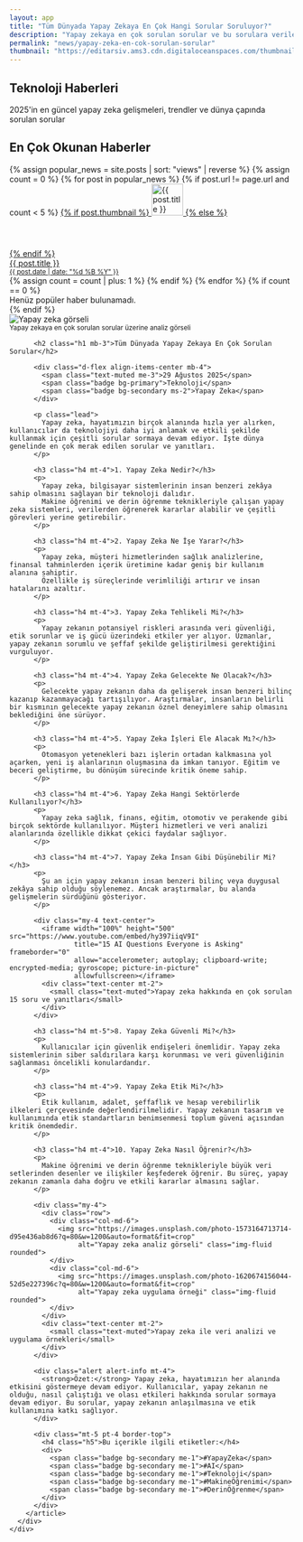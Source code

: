 ```yaml
---
layout: app
title: "Tüm Dünyada Yapay Zekaya En Çok Hangi Sorular Soruluyor?"
description: "Yapay zekaya en çok sorulan sorular ve bu sorulara verilen yanıtlarla ilgili detaylı analiz. Görseller ve video desteğiyle güncel haber."
permalink: "news/yapay-zeka-en-cok-sorulan-sorular"
thumbnail: "https://editarsiv.ams3.cdn.digitaloceanspaces.com/thumbnail/yapay-zeka-en-cok-sorulan-sorular.jpg"
---
```


<!-- Hero Section -->
<section class="hero-section">
  <div class="container">
    <div class="row justify-content-center text-center">
      <div class="col-lg-8">
        <h1 class="display-4 fw-bold mb-4">
          Teknoloji <span class="text-primary">Haberleri</span>
        </h1>
        <p class="lead mb-4">
          2025'in en güncel yapay zeka gelişmeleri, trendler ve dünya çapında sorulan sorular
        </p>
      </div>
    </div>
  </div>
</section>

<!-- Diğer Haberler Listesi -->
<div class="container mt-5">
  <h2 class="h3 mb-4">En Çok Okunan Haberler</h2>
  <div class="list-group list-group-flush">
    {% assign popular_news = site.posts | sort: "views" | reverse %}
    {% assign count = 0 %}
    {% for post in popular_news %}
      {% if post.url != page.url and count < 5 %}
        <a href="{{ post.url }}" class="list-group-item list-group-item-action d-flex align-items-start py-3">
          {% if post.thumbnail %}
            <img src="{{ post.thumbnail }}" alt="{{ post.title }}" class="rounded me-3" style="width:56px; height:56px; object-fit:cover;">
          {% else %}
            <div class="bg-secondary rounded me-3" style="width:56px; height:56px;"></div>
          {% endif %}
          <div>
            <div class="fw-semibold mb-1">{{ post.title }}</div>
            <small class="text-muted">
              {{ post.date | date: "%d %B %Y" }}
            </small>
          </div>
        </a>
        {% assign count = count | plus: 1 %}
      {% endif %}
    {% endfor %}
    {% if count == 0 %}
      <div class="text-muted text-center py-3">Henüz popüler haber bulunamadı.</div>
    {% endif %}
  </div>
</div>

<!-- Makale İçeriği -->
<section class="py-5">
  <div class="container">
    <div class="row g-4">
      <div class="col-lg-12">
        <article class="card shadow-sm border-0 p-4">
          <div class="mb-4">
            <img src="https://images.unsplash.com/photo-1643330683233-ff2ac89b002c?q=80&w=1200&auto=format&fit=crop" 
                 alt="Yapay zeka görseli" 
                 class="img-fluid rounded w-100 mb-3">
            <div class="text-center mt-2">
              <small class="text-muted">Yapay zekaya en çok sorulan sorular üzerine analiz görseli</small>
            </div>
          </div>
          
          <h2 class="h1 mb-3">Tüm Dünyada Yapay Zekaya En Çok Sorulan Sorular</h2>
          
          <div class="d-flex align-items-center mb-4">
            <span class="text-muted me-3">29 Ağustos 2025</span>
            <span class="badge bg-primary">Teknoloji</span>
            <span class="badge bg-secondary ms-2">Yapay Zeka</span>
          </div>
          
          <p class="lead">
            Yapay zeka, hayatımızın birçok alanında hızla yer alırken, kullanıcılar da teknolojiyi daha iyi anlamak ve etkili şekilde kullanmak için çeşitli sorular sormaya devam ediyor. İşte dünya genelinde en çok merak edilen sorular ve yanıtları.
          </p>

          <h3 class="h4 mt-4">1. Yapay Zeka Nedir?</h3>
          <p>
            Yapay zeka, bilgisayar sistemlerinin insan benzeri zekâya sahip olmasını sağlayan bir teknoloji dalıdır. 
            Makine öğrenimi ve derin öğrenme teknikleriyle çalışan yapay zeka sistemleri, verilerden öğrenerek kararlar alabilir ve çeşitli görevleri yerine getirebilir.
          </p>

          <h3 class="h4 mt-4">2. Yapay Zeka Ne İşe Yarar?</h3>
          <p>
            Yapay zeka, müşteri hizmetlerinden sağlık analizlerine, finansal tahminlerden içerik üretimine kadar geniş bir kullanım alanına sahiptir. 
            Özellikle iş süreçlerinde verimliliği artırır ve insan hatalarını azaltır.
          </p>

          <h3 class="h4 mt-4">3. Yapay Zeka Tehlikeli Mi?</h3>
          <p>
            Yapay zekanın potansiyel riskleri arasında veri güvenliği, etik sorunlar ve iş gücü üzerindeki etkiler yer alıyor. Uzmanlar, yapay zekanın sorumlu ve şeffaf şekilde geliştirilmesi gerektiğini vurguluyor.
          </p>

          <h3 class="h4 mt-4">4. Yapay Zeka Gelecekte Ne Olacak?</h3>
          <p>
            Gelecekte yapay zekanın daha da gelişerek insan benzeri bilinç kazanıp kazanmayacağı tartışılıyor. Araştırmalar, insanların belirli bir kısmının gelecekte yapay zekanın öznel deneyimlere sahip olmasını beklediğini öne sürüyor.
          </p>

          <h3 class="h4 mt-4">5. Yapay Zeka İşleri Ele Alacak Mı?</h3>
          <p>
            Otomasyon yetenekleri bazı işlerin ortadan kalkmasına yol açarken, yeni iş alanlarının oluşmasına da imkan tanıyor. Eğitim ve beceri geliştirme, bu dönüşüm sürecinde kritik öneme sahip.
          </p>

          <h3 class="h4 mt-4">6. Yapay Zeka Hangi Sektörlerde Kullanılıyor?</h3>
          <p>
            Yapay zeka sağlık, finans, eğitim, otomotiv ve perakende gibi birçok sektörde kullanılıyor. Müşteri hizmetleri ve veri analizi alanlarında özellikle dikkat çekici faydalar sağlıyor.
          </p>

          <h3 class="h4 mt-4">7. Yapay Zeka İnsan Gibi Düşünebilir Mi?</h3>
          <p>
            Şu an için yapay zekanın insan benzeri bilinç veya duygusal zekâya sahip olduğu söylenemez. Ancak araştırmalar, bu alanda gelişmelerin sürdüğünü gösteriyor.
          </p>

          <div class="my-4 text-center">
            <iframe width="100%" height="500" src="https://www.youtube.com/embed/hy397iiqV9I" 
                    title="15 AI Questions Everyone is Asking" frameborder="0" 
                    allow="accelerometer; autoplay; clipboard-write; encrypted-media; gyroscope; picture-in-picture" 
                    allowfullscreen></iframe>
            <div class="text-center mt-2">
              <small class="text-muted">Yapay zeka hakkında en çok sorulan 15 soru ve yanıtları</small>
            </div>
          </div>

          <h3 class="h4 mt-5">8. Yapay Zeka Güvenli Mi?</h3>
          <p>
            Kullanıcılar için güvenlik endişeleri önemlidir. Yapay zeka sistemlerinin siber saldırılara karşı korunması ve veri güvenliğinin sağlanması öncelikli konulardandır.
          </p>

          <h3 class="h4 mt-4">9. Yapay Zeka Etik Mi?</h3>
          <p>
            Etik kullanım, adalet, şeffaflık ve hesap verebilirlik ilkeleri çerçevesinde değerlendirilmelidir. Yapay zekanın tasarım ve kullanımında etik standartların benimsenmesi toplum güveni açısından kritik önemdedir.
          </p>

          <h3 class="h4 mt-4">10. Yapay Zeka Nasıl Öğrenir?</h3>
          <p>
            Makine öğrenimi ve derin öğrenme teknikleriyle büyük veri setlerinden desenler ve ilişkiler keşfederek öğrenir. Bu süreç, yapay zekanın zamanla daha doğru ve etkili kararlar almasını sağlar.
          </p>

          <div class="my-4">
            <div class="row">
              <div class="col-md-6">
                <img src="https://images.unsplash.com/photo-1573164713714-d95e436ab8d6?q=80&w=1200&auto=format&fit=crop" 
                     alt="Yapay zeka analiz görseli" class="img-fluid rounded">
              </div>
              <div class="col-md-6">
                <img src="https://images.unsplash.com/photo-1620674156044-52d5e227396c?q=80&w=1200&auto=format&fit=crop" 
                     alt="Yapay zeka uygulama örneği" class="img-fluid rounded">
              </div>
            </div>
            <div class="text-center mt-2">
              <small class="text-muted">Yapay zeka ile veri analizi ve uygulama örnekleri</small>
            </div>
          </div>

          <div class="alert alert-info mt-4">
            <strong>Özet:</strong> Yapay zeka, hayatımızın her alanında etkisini göstermeye devam ediyor. Kullanıcılar, yapay zekanın ne olduğu, nasıl çalıştığı ve olası etkileri hakkında sorular sormaya devam ediyor. Bu sorular, yapay zekanın anlaşılmasına ve etik kullanımına katkı sağlıyor.
          </div>

          <div class="mt-5 pt-4 border-top">
            <h4 class="h5">Bu içerikle ilgili etiketler:</h4>
            <div>
              <span class="badge bg-secondary me-1">#YapayZeka</span>
              <span class="badge bg-secondary me-1">#AI</span>
              <span class="badge bg-secondary me-1">#Teknoloji</span>
              <span class="badge bg-secondary me-1">#MakineÖğrenimi</span>
              <span class="badge bg-secondary me-1">#DerinÖğrenme</span>
            </div>
          </div>
        </article>
      </div>
    </div>
  </div>
</section>
